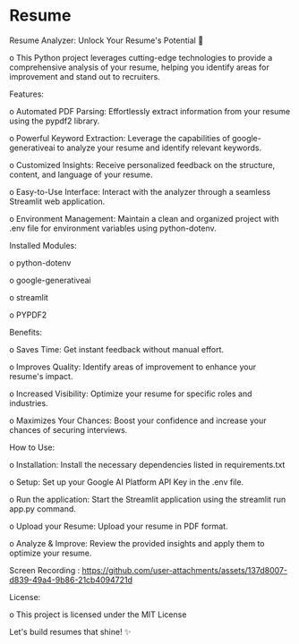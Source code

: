 # Resume
Resume Analyzer: Unlock Your Resume's Potential 🚀

o This Python project leverages cutting-edge technologies to provide a comprehensive analysis of your resume, helping you identify areas for improvement and stand out to recruiters.

Features:

o Automated PDF Parsing: Effortlessly extract information from your resume using the pypdf2 library.

o Powerful Keyword Extraction: Leverage the capabilities of google-generativeai to analyze your resume and identify relevant keywords.

o Customized Insights: Receive personalized feedback on the structure, content, and language of your resume.

o Easy-to-Use Interface: Interact with the analyzer through a seamless Streamlit web application.

o Environment Management: Maintain a clean and organized project with .env file for environment variables using python-dotenv.

Installed Modules:

o python-dotenv

o google-generativeai

o streamlit

o PYPDF2

Benefits:

o Saves Time: Get instant feedback without manual effort.

o Improves Quality: Identify areas of improvement to enhance your resume's impact.

o Increased Visibility: Optimize your resume for specific roles and industries.

o Maximizes Your Chances: Boost your confidence and increase your chances of securing interviews.

How to Use:

o Installation: Install the necessary dependencies listed in requirements.txt

o Setup: Set up your Google AI Platform API Key in the .env file.

o Run the application: Start the Streamlit application using the streamlit run app.py command.

o Upload your Resume: Upload your resume in PDF format.

o Analyze & Improve: Review the provided insights and apply them to optimize your resume.

Screen Recording :
https://github.com/user-attachments/assets/137d8007-d839-49a4-9b86-21cb4094721d

License:

o This project is licensed under the MIT License

Let's build resumes that shine! ✨
